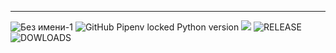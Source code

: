 ---
![Без имени-1](https://user-images.githubusercontent.com/80629984/120197638-3c415500-c232-11eb-8168-686d2b2e3154.jpg)
![GitHub Pipenv locked Python version](https://img.shields.io/github/pipenv/locked/python-version/1fr4m3/SIMPLE-VK-BOT-2021)   ![](https://img.shields.io/badge/VK%20API-5.130-blue) ![RELEASE](https://img.shields.io/github/v/release/1fr4m3/SIMPLE-VK-BOT-2021?color=red) ![DOWLOADS](https://img.shields.io/github/downloads/1fr4m3/SIMPLE-VK-BOT-2021/total?color=yellow)
